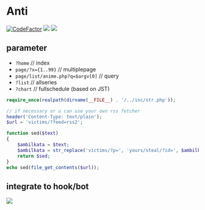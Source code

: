 # Anti
[![CodeFactor](https://www.codefactor.io/repository/github/sinkaroid/anti/badge)](https://www.codefactor.io/repository/github/sinkaroid/anti) [![](https://img.shields.io/packagist/php-v/curl/curl)](https://packagist.org/packages/curl/curl) [![](https://img.shields.io/github/commit-activity/m/sinkaroid/anti)](https://github.com/sinkaroid/anti/tree/master)  

## parameter  
- `?home` // index
- `page/?x={1..99}` // multiplepage
- `page/list/anime.php?q=$argv[0]` // query
- `?list` // allseries
- `?chart` // fullschedule (based on JST)  


```php
require_once(realpath(dirname(__FILE__) . '/../inc/str.php')); 
```  
```php
// if necessary or u can use your own rss fetcher
header('Content-Type: text/plain');
$url = 'victims/?feed=rss2';

function sed($text)
{
    $ambilkata = $text;
    $ambilkata = str_replace('victims/?p=', 'yours/steal/?id=', $ambilkata);
    return $sed;
}
echo sed(file_get_contents($url));
```  
## integrate to hook/bot  
![](https://i.imgur.com/1Ti7qmh.png)  

